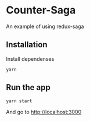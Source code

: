# Counter-Saga

An example of using redux-saga

## Installation

Install dependenses

```
yarn
```

## Run the app

```
yarn start
```

And go to [http://localhost:3000](http://localhost:3000)

